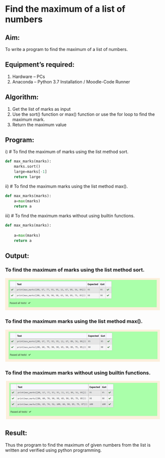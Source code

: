 # Find the maximum of a list of numbers
## Aim:
To write a program to find the maximum of a list of numbers.
## Equipment’s required:
1.	Hardware – PCs
2.	Anaconda – Python 3.7 Installation / Moodle-Code Runner
## Algorithm:
1.	Get the list of marks as input
2.	Use the sort() function or max() function or use the for loop to find the maximum mark.
3.	Return the maximum value
## Program:

i)	# To find the maximum of marks using the list method sort.
```Python
def max_marks(marks):
    marks.sort()
    large=marks[-1]
    return large
```

ii)	# To find the maximum marks using the list method max().
```Python
def max_marks(marks):
    a=max(marks)
    return a
```

iii) # To find the maximum marks without using builtin functions.
```Python
def max_marks(marks):
   
    a=max(marks)
    return a
```

## Output:

### To find the maximum of marks using the list method sort.
![output 1](AAA1.png) 
### To find the maximum marks using the list method max().
![output 2](AAA2.png)
### To find the maximum marks without using builtin functions.
![output 3](AAA3.png)

## Result:
Thus the program to find the maximum of given numbers from the list is written and verified using python programming.